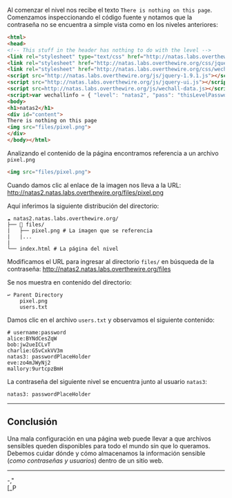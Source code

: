 Al comenzar el nivel nos recibe el texto `There is nothing on this page`. Comenzamos inspeccionando el código fuente y notamos que la contraseña no se encuentra a simple vista como en los niveles anteriores:

```html
<html>
<head>
<!-- This stuff in the header has nothing to do with the level -->
<link rel="stylesheet" type="text/css" href="http://natas.labs.overthewire.org/css/level.css">
<link rel="stylesheet" href="http://natas.labs.overthewire.org/css/jquery-ui.css" />
<link rel="stylesheet" href="http://natas.labs.overthewire.org/css/wechall.css" />
<script src="http://natas.labs.overthewire.org/js/jquery-1.9.1.js"></script>
<script src="http://natas.labs.overthewire.org/js/jquery-ui.js"></script>
<script src=http://natas.labs.overthewire.org/js/wechall-data.js></script><script src="http://natas.labs.overthewire.org/js/wechall.js"></script>
<script>var wechallinfo = { "level": "natas2", "pass": "thisLevelPassword" };</script></head>
<body>
<h1>natas2</h1>
<div id="content">
There is nothing on this page
<img src="files/pixel.png">
</div>
</body></html>
```

Analizando el contenido de la página encontramos referencia a un archivo `pixel.png`

```html
<img src="files/pixel.png">
```

Cuando damos clic al enlace de la imagen nos lleva a la URL: http://natas2.natas.labs.overthewire.org/files/pixel.png

Aquí inferimos la siguiente distribución del directorio:
```
☁ natas2.natas.labs.overthewire.org/
├── 📂 files/ 
|	├── pixel.png # La imagen que se referencia
|	|...
|
└── index.html # La página del nivel
```

Modificamos el URL para ingresar al directorio `files/` en búsqueda de la contraseña: http://natas2.natas.labs.overthewire.org/files

Se nos muestra en contenido del directorio:
```
↩ Parent Directory
	pixel.png
	users.txt
```

Damos clic en el archivo `users.txt` y observamos el siguiente contenido:

```
# username:password
alice:BYNdCesZqW
bob:jw2ueICLvT
charlie:G5vCxkVV3m
natas3: passwordPlaceHolder
eve:zo4mJWyNj2
mallory:9urtcpzBmH
```

La contraseña del siguiente nivel se encuentra junto al usuario `natas3`:

```
natas3: passwordPlaceHolder
```

---
## **Conclusión**

Una mala configuración en una página web puede llevar a que archivos sensibles queden disponibles para todo el mundo sin que lo queramos. Debemos cuidar dónde y cómo almacenamos la información sensible (*como contraseñas y usuarios*) dentro de un sitio web.

---
-,"  
[_P